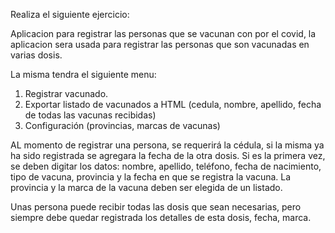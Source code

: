 Realiza el siguiente ejercicio: 

Aplicacion para registrar las personas que se vacunan con por el covid, la aplicacion sera usada para registrar las personas que son vacunadas en varias dosis.

La misma tendra el siguiente menu: 

1) Registrar vacunado.
2) Exportar listado de vacunados a HTML (cedula, nombre, apellido, fecha de todas las vacunas recibidas) 
3) Configuración (provincias, marcas de vacunas)

AL momento de registrar una persona, se requerirá la cédula, si la misma ya ha sido registrada se agregara la fecha de la otra dosis. Si es la primera vez, se deben digitar los datos: nombre, apellido, teléfono, fecha de nacimiento, tipo de vacuna, provincia y la fecha en que se registra la vacuna. La provincia y la marca de la vacuna deben ser elegida de un listado. 

Unas persona puede recibir todas las dosis que sean necesarias, pero siempre debe quedar registrada los detalles de esta dosis, fecha, marca. 
